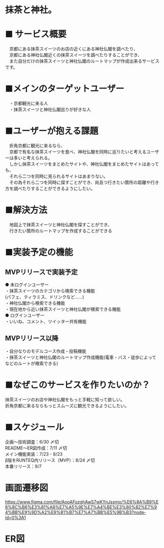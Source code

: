 # 抹茶と神社。

# ■ サービス概要
　京都にある抹茶スイーツのお店の近くにある神社仏閣を調べたり、  
　京都にある神社仏閣近くの抹茶スイーツを調べたりすることができ、  
　また自分だけの抹茶スイーツと神社仏閣のルートマップが作成出来るサービスです。  

# ■メインのターゲットユーザー
　・京都観光に来る人  
　・抹茶スイーツと神社仏閣巡りが好きな人   

# ■ユーザーが抱える課題
　折角京都に観光に来るなら、   
　京都で有名な抹茶スイーツを食べ、神社仏閣を同時に巡りたいと考えるユーザーは多いと考えられる。  
　しかし抹茶スイーツをまとめたサイトや、神社仏閣をまとめたサイトはあっても、  
　それら二つを同時に見られるサイトはあまりない。  
　その為それら二つを同時に探すことができ、尚且つ行きたい箇所の距離や行き方を調べたりすることができるようにしたい。  

# ■解決方法
　地図上で抹茶スイーツと神社仏閣を探すことができ、  
　行きたい箇所のルートマップを作成することができる  

# ■実装予定の機能
## MVPリリースで実装予定
● 未ログインユーザー  
・抹茶スイーツのカテゴリから検索できる機能  
(パフェ、ティラミス、ドリンクなど……)  
・神社仏閣から検索できる機能  
・現在地から近い抹茶スイーツと神社仏閣が検索できる機能  
● ログインユーザー  
・いいね、コメント、ツイッター共有機能  
## MVPリリース以降
・自分なりのモデルコース作成・投稿機能  
・抹茶スイーツと神社仏閣のルートマップ作成機能(電車・バス・徒歩によってなどのルートが検索できる)  

# ■なぜこのサービスを作りたいのか？
 抹茶スイーツのお店や神社仏閣をもっと手軽に知って欲しい。   
 折角京都に来るならもっとスムーズに観光できるようにしたい。

# ■スケジュール
 企画〜技術調査：6/30 〆切  
 README〜ER図作成：7/11 〆切  
 メイン機能実装：7/23 - 8/23  
 β版をRUNTEQ内リリース（MVP）：8/24 〆切  
 本番リリース：9/7
 
# 画面遷移図
https://www.figma.com/file/AooAFozghAwS7wKYnJsxmo/%E6%8A%B9%E8%8C%B6%E3%81%A8%E7%A5%9E%E7%A4%BE%E3%80%82%E7%94%BB%E9%9D%A2%E9%81%B7%E7%A7%BB%E5%9B%B3?node-id=0%3A1

# ER図
